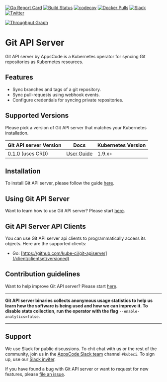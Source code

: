[![Go Report Card](https://goreportcard.com/badge/github.com/kube-ci/git-apiserver)](https://goreportcard.com/report/github.com/kube-ci/git-apiserver)
[![Build Status](https://travis-ci.org/kube-ci/git-apiserver.svg?branch=master)](https://travis-ci.org/kube-ci/git-apiserver)
[![codecov](https://codecov.io/gh/kube-ci/git-apiserver/branch/master/graph/badge.svg)](https://codecov.io/gh/kube-ci/git-apiserver)
[![Docker Pulls](https://img.shields.io/docker/pulls/kube-ci/git-apiserver.svg)](https://hub.docker.com/r/kubeci/git-apiserver/)
[![Slack](https://slack.appscode.com/badge.svg)](https://slack.appscode.com)
[![Twitter](https://img.shields.io/twitter/follow/thekubeci.svg?style=social&logo=twitter&label=Follow)](https://twitter.com/intent/follow?screen_name=TheKubeCi)

[![Throughput Graph](https://graphs.waffle.io/kube-ci/project/throughput.svg)](https://waffle.io/kube-ci/project/metrics/throughput)

# Git API Server

Git API server by AppsCode is a Kubernetes operator for syncing Git repositories as Kubernetes resources.

## Features

- Sync branches and tags of a git repository.
- Sync pull-requests using webhook events.
- Configure credentials for syncing private repositories.

## Supported Versions

Please pick a version of Git API server that matches your Kubernetes installation.

| Git API server Version                                                                      | Docs                                                            | Kubernetes Version |
|------------------------------------------------------------------------------------|-----------------------------------------------------------------|--------------------|
| [0.1.0](https://github.com/kube-ci/git-apiserver/releases/tag/0.1.0) (uses CRD) | [User Guide](https://kube.ci/products/git-apiserver/0.1.0)    | 1.9.x+             |

## Installation

To install Git API server, please follow the guide [here](https://kube.ci/products/git-apiserver/0.1.0/setup/install).

## Using Git API Server

Want to learn how to use Git API server? Please start [here](https://kube.ci/products/git-apiserver/0.1.0).

## Git API Server API Clients

You can use Git API server api clients to programmatically access its objects. Here are the supported clients:

- Go: [https://github.com/kube-ci/git-apiserver](/client/clientset/versioned)

## Contribution guidelines

Want to help improve Git API server? Please start [here](https://kube.ci/products/git-apiserver/0.1.0/welcome/contributing).

---

**Git API server binaries collects anonymous usage statistics to help us learn how the software is being used and how we can improve it. To disable stats collection, run the operator with the flag** `--enable-analytics=false`.

---

## Support

We use Slack for public discussions. To chit chat with us or the rest of the community, join us in the [AppsCode Slack team](https://appscode.slack.com/messages/C8NCX6N23/details/) channel `#kubeci`. To sign up, use our [Slack inviter](https://slack.appscode.com/).

If you have found a bug with Git API server or want to request for new features, please [file an issue](https://github.com/kube-ci/project/issues/new).
